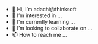 - 👋 Hi, I’m adachi@thinksoft
- 👀 I’m interested in ...
- 🌱 I’m currently learning ...
- 💞️ I’m looking to collaborate on ...
- 📫 How to reach me ...

<!---
adachi-thinksoft/adachi-thinksoft is a ✨ special ✨ repository because its `README.md` (this file) appears on your GitHub profile.
You can click the Preview link to take a look at your changes.
--->
